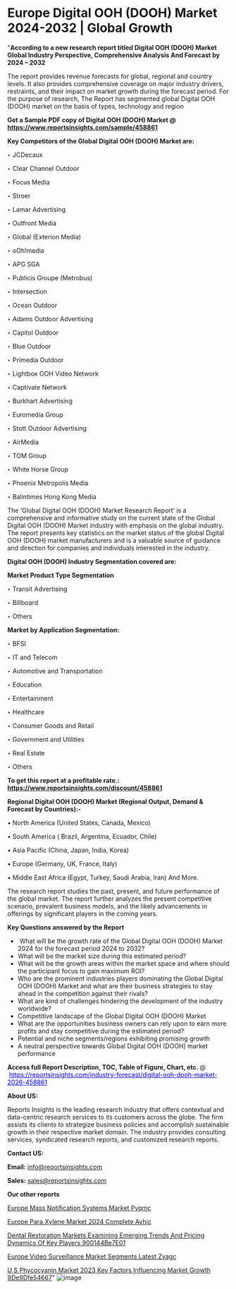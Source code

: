 # Europe Digital OOH (DOOH) Market 2024-2032 | Global Growth

"<strong>According to a new research report titled Digital OOH (DOOH) Market Global Industry Perspective, Comprehensive Analysis And Forecast by 2024 – 2032</strong>

The report provides revenue forecasts for global, regional and country levels. It also provides comprehensive coverage on major industry drivers, restraints, and their impact on market growth during the forecast period. For the purpose of research, The Report has segmented global Digital OOH (DOOH) market on the basis of types, technology and region

<strong>Get a Sample PDF copy of Digital OOH (DOOH) Market </strong><strong>@<a href=https://www.reportsinsights.com/sample/458861 style=color:#0000ff;> https://www.reportsinsights.com/sample/458861</a></strong></font>

<strong>Key Competitors of the Global Digital OOH (DOOH) Market are:</strong>

‣ JCDecaux

‣ Clear Channel Outdoor

‣ Focus Media

‣ Stroer

‣ Lamar Advertising

‣ Outfront Media

‣ Global (Exterion Media)

‣ oOh!media

‣ APG SGA

‣ Publicis Groupe (Metrobus)

‣ Intersection

‣ Ocean Outdoor

‣ Adams Outdoor Advertising

‣ Capitol Outdoor

‣ Blue Outdoor

‣ Primedia Outdoor

‣ Lightbox OOH Video Network

‣ Captivate Network

‣ Burkhart Advertising

‣ Euromedia Group

‣ Stott Outdoor Advertising

‣ AirMedia

‣ TOM Group

‣ White Horse Group

‣ Phoenix Metropolis Media

‣ Balintimes Hong Kong Media

The ‘Global Digital OOH (DOOH) Market Research Report’ is a comprehensive and informative study on the current state of the Global Digital OOH (DOOH) Market industry with emphasis on the global industry. The report presents key statistics on the market status of the global Digital OOH (DOOH) market manufacturers and is a valuable source of guidance and direction for companies and individuals interested in the industry.

<strong>Digital OOH (DOOH) Industry Segmentation covered are:</strong>

<strong>Market Product Type Segmentation</strong>

‣ Transit Advertising

‣ Billboard

‣ Others

<strong>Market by Application Segmentation:</strong>

‣ BFSI

‣ IT and Telecom

‣ Automotive and Transportation

‣ Education

‣ Entertainment

‣ Healthcare

‣ Consumer Goods and Retail

‣ Government and Utilities

‣ Real Estate

‣ Others

<strong>To get this report at a profitable rate.: <a href=https://www.reportsinsights.com/discount/458861 style=color:#0000ff;>https://www.reportsinsights.com/discount/458861</a></strong></font>

<strong>Regional Digital OOH (DOOH) Market (Regional Output, Demand &amp; Forecast by Countries):-</strong>

• North America (United States, Canada, Mexico)

• South America ( Brazil, Argentina, Ecuador, Chile)

• Asia Pacific (China, Japan, India, Korea)

• Europe (Germany, UK, France, Italy)

• Middle East Africa (Egypt, Turkey, Saudi Arabia, Iran) And More.

The research report studies the past, present, and future performance of the global market. The report further analyzes the present competitive scenario, prevalent business models, and the likely advancements in offerings by significant players in the coming years.

<strong>Key Questions answered by the Report</strong>
<ul>
  <li> What will be the growth rate of the Global Digital OOH (DOOH) Market 2024 for the forecast period 2024 to 2032?</li>
  <li>What will be the market size during this estimated period?</li>
  <li>What will be the growth areas within the market space and where should the participant focus to gain maximum ROI?</li>
  <li>Who are the prominent industries players dominating the Global Digital OOH (DOOH) Market and what are their business strategies to stay ahead in the competition against their rivals?</li>
  <li>What are kind of challenges hindering the development of the industry worldwide?</li>
  <li>Competitive landscape of the Global Digital OOH (DOOH) Market</li>
  <li>What are the opportunities business owners can rely upon to earn more profits and stay competitive during the estimated period?</li>
  <li>Potential and niche segments/regions exhibiting promising growth</li>
  <li>A neutral perspective towards Global Digital OOH (DOOH) market performance</li>
</ul>
<strong>Access full Report Description, TOC, Table of Figure, Chart, etc. </strong>@  <a href=https://reportsinsights.com/industry-forecast/digital-ooh-dooh-market-2026-458861 style=color:#0000ff;>https://reportsinsights.com/industry-forecast/digital-ooh-dooh-market-2026-458861</a></font>

<strong><strong>About US</strong>:</strong>

Reports Insights is the leading research industry that offers contextual and data-centric research services to its customers across the globe. The firm assists its clients to strategize business policies and accomplish sustainable growth in their respective market domain. The industry provides consulting services, syndicated research reports, and customized research reports.

<strong>Contact US:</strong>

<p class=""""><b>Email:</b> <a href=mailto:info@reportsinsights.com>info@reportsinsights.com</a></p>
<p class=""""><b>Sales:</b> <a href=mailto:sales@reportsinsights.com>sales@reportsinsights.com</a></p>

<strong>Our other reports</strong>

<a href=https://www.linkedin.com/pulse/europe-mass-notification-systems-market-pyqmc/>Europe Mass Notification Systems Market Pyqmc</a>

<a href=https://www.linkedin.com/pulse/europe-para-xylene-market-2024-complete-ayhic/>Europe Para Xylene Market 2024 Complete Ayhic</a>

<a href=https://medium.com/@jadhaosuchit578/dental-restoration-markets-examining-emerging-trends-and-pricing-dynamics-of-key-players-900144be7e01>Dental Restoration Markets Examining Emerging Trends And Pricing Dynamics Of Key Players 900144Be7E01</a>

<a href=https://www.linkedin.com/pulse/europe-video-surveillance-market-segments-latest-zvagc/>Europe Video Surveillance Market Segments Latest Zvagc</a>

<a href=https://medium.com/@g65914336/u-s-phycocyanin-market-2023-key-factors-influencing-market-growth-9de9dfe54667>U S Phycocyanin Market 2023 Key Factors Influencing Market Growth 9De9Dfe54667</a>"
![image](https://github.com/Reportsinsights123/RIgrowth/assets/158415881/6123de0b-2a6e-46a0-a81a-085d0da84990)

